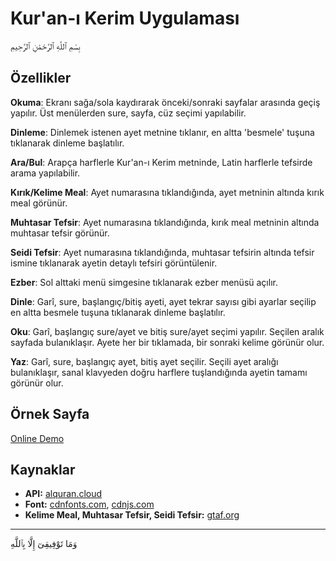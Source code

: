# Kur'an-ı Kerim Uygulaması

بِسْمِ ٱللَّهِ ٱلرَّحْمَٰنِ ٱلرَّحِيمِ

## Özellikler

 **Okuma**: Ekranı sağa/sola kaydırarak önceki/sonraki sayfalar arasında geçiş yapılır. Üst menülerden sure, sayfa, cüz seçimi yapılabilir.
 
 **Dinleme**: Dinlemek istenen ayet metnine tıklanır, en altta 'besmele' tuşuna tıklanarak dinleme başlatılır.
 
 **Ara/Bul**: Arapça harflerle Kur'an-ı Kerim metninde, Latin harflerle tefsirde arama yapılabilir.
 
 **Kırık/Kelime Meal**: Ayet numarasına tıklandığında, ayet metninin altında kırık meal görünür.
 
 **Muhtasar Tefsir**: Ayet numarasına tıklandığında, kırık meal metninin altında muhtasar tefsir görünür.
 
 **Seidi Tefsir**: Ayet numarasına tıklandığında, muhtasar tefsirin altında tefsir ismine tıklanarak ayetin detaylı tefsiri görüntülenir.
 
 **Ezber**: Sol alttaki menü simgesine tıklanarak ezber menüsü açılır.
 
   **Dinle**: Garî, sure, başlangıç/bitiş ayeti, ayet tekrar sayısı gibi ayarlar seçilip en altta besmele tuşuna tıklanarak dinleme başlatılır.
    
   **Oku**: Garî, başlangıç sure/ayet ve bitiş sure/ayet seçimi yapılır. Seçilen aralık sayfada bulanıklaşır. Ayete her bir tıklamada, bir sonraki kelime görünür olur.
     
   **Yaz**: Garî, sure, başlangıç ayet, bitiş ayet seçilir. Seçili ayet aralığı bulanıklaşır, sanal klavyeden doğru harflere tuşlandığında ayetin tamamı görünür olur.

## Örnek Sayfa

[Online Demo](https://mustafakilic13.github.io/kuranikerim)

## Kaynaklar

- **API:** [alquran.cloud](https://alquran.cloud/)
- **Font:** [cdnfonts.com](https://www.cdnfonts.com/), [cdnjs.com](https://cdnjs.com/)
- **Kelime Meal, Muhtasar Tefsir, Seidi Tefsir:** [gtaf.org](https://gtaf.org/)

---

وَمَا تَوْفِيقِىٓ إِلَّا بِٱللَّهِ
